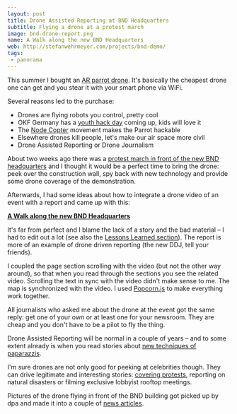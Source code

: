 ```yaml
---
layout: post
title: Drone Assisted Reporting at BND Headquarters
subtitle: Flying a drone at a protest march
image: bnd-drone-report.png
name: A Walk along the new BND Headquarters
web: http://stefanwehrmeyer.com/projects/bnd-demo/
tags:
 - panorama
---
```


This summer I bought an [AR parrot drone](http://ardrone2.parrot.com/).
It's basically the cheapest drone one can get and you stear it with your smart phone via WiFi.

Several reasons led to the purchase:

 - Drones are flying robots you control, pretty cool
 - OKF Germany has a [youth hack day](http://jugendhackt.de/) coming up, kids will love it
 - The [Node Copter](http://nodecopter.com/) movement makes the Parrot hackable
 - Elsewhere drones kill people, let's make our air space more civil
 - Drone Assisted Reporting or Drone Journalism

About two weeks ago there was a [protest march in front of the new BND headquarters](https://netzpolitik.org/2013/no-risk-no-fun-geheimdienste-hautnah-erleben-1-groser-bnd-spaziergang-am-29-7/) and I thought it would be a perfect time to bring the drone: peek over the construction wall, spy back with new technology and provide some drone coverage of the demonstration.

Afterwards, I had some ideas about how to integrate a drone video of an event with a report and came up with this:

**[A Walk along the new BND Headquarters](http://stefanwehrmeyer.com/projects/bnd-demo/)**

It's far from perfect and I blame the lack of a story and the bad material – I had to edit out a lot (see also the [Lessons Learned section](http://stefanwehrmeyer.com/projects/bnd-demo/#lessons-learned)). The report is more of an example of drone driven reporting (the new DDJ, tell your friends).

I coupled the page section scrolling with the video (but not the other way around), so that when you read through the sections you see the related video. Scrolling the text in sync with the video didn't make sense to me. The map is synchronized with the video. I used [Popcorn.js](http://popcornjs.org/) to make everything work together.

All journalists who asked me about the drone at the event got the same reply: get one of your own or at least one for your newsroom. They are cheap and you don't have to be a pilot to fly the thing.

Drone Assisted Reporting will be normal in a couple of years – and to some extent already is when you read stories about [new techniques of paparazzis](http://www.spiegel.de/international/europe/paparazzi-use-drones-to-photograph-tina-turner-wedding-in-switzerland-a-914179.html).

I'm sure drones are not only good for peeking at celebrities though. They can drive legitimate and interesting stories: [covering protests](http://vimeo.com/68229603), reporting on natural disasters or filming exclusive lobbyist rooftop meetings.

Pictures of the drone flying in front of the BND building got picked up by dpa and made it into a couple of [news articles](http://www.berliner-zeitung.de/meinung/leitartikel-zur-ueberwachung-wem-koennen-wir-noch-glauben-,10808020,23910672.html).
